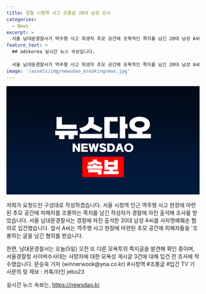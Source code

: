 ```yaml
---
title: 경찰 시청역 사고 조롱글 20대 남성 조사
categories:
  - News
excerpt: >
  서울 남대문경찰서가 역주행 사고 희생자 추모 공간에 모욕적인 쪽지를 남긴 20대 남성 A씨를 자진 출석 후 사자명예훼손 혐의로 입건했습니다. 또 다른 모욕투의 쪽지 글 발견과 함께 사망자 모욕성 게시글 3건에 대한 조사가 이뤄지고 있습니다. #시청역 #조롱글 #입건 (문승욱 기자)
feature_text: >
  ## adskorea 실시간 뉴스 속보입니다.

  서울 남대문경찰서가 역주행 사고 희생자 추모 공간에 모욕적인 쪽지를 남긴 20대 남성 A씨를 자진 출석 후 사자명예훼손 혐의로 입건했습니다. 또 다른 모욕투의 쪽지 글 발견과 함께 사망자 모욕성 게시글 3건에 대한 조사가 이뤄지고 있습니다. #시청역 #조롱글 #입건 (문승욱 기자)
image: '/assets/img/newsdao_breakingnews.jpg'
---
```


<p><img src="/assets/img/newsdao_breakingnews.jpg" alt="adskorea 속보" /></p>

<p>저희가 요청드린 구성대로 작성하겠습니다. 서울 시청역 인근 역주행 사고 현장에 마련된 추모 공간에 피해자를 조롱하는 쪽지를 남긴 작성자가 경찰에 자진 출석해 조사를 받았습니다. 서울 남대문경찰서는 경찰에 자진 출석한 20대 남성 A씨를 사자명예훼손 혐의로 입건했습니다. 앞서 A씨는 역주행 사고 현장에 마련된 추모 공간에 피해자들을 '조롱하는 글을 남긴 혐의를 받습니다.</p>

<p>한편, 남대문경찰서는 오늘(5일) 오전 또 다른 모욕투의 쪽지글을 발견해 확인 중이며, 서울경찰청 사이버수사대는 사망자에 대한 모욕성 게시글 3건에 대해 입건 전 조사에 착수했습니다. 문승욱 기자 (winnerwook@yna.co.kr) #시청역 #조롱글 #입건 TV 기사문의 및 제보 : 카톡/라인 jebo23</p>
실시간 뉴스 속보는, <a href="https://newsdao.kr" rel="dofollow">https://newsdao.kr</a>


